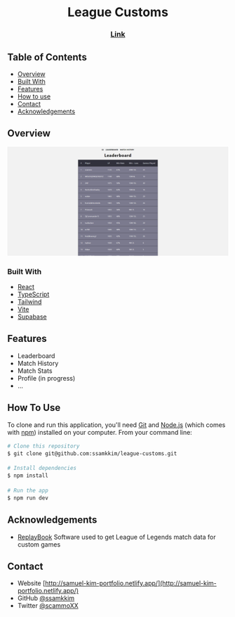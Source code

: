 <h1 align="center">League Customs</h1>

<div align="center">
  <h3>
    <a href="https://league-customs.netlify.app/">
      Link
    </a>
  </h3>
</div>

<!-- TABLE OF CONTENTS -->

## Table of Contents

- [Overview](#overview)
- [Built With](#built-with)
- [Features](#features)
- [How to use](#how-to-use)
- [Contact](#contact)
- [Acknowledgements](#acknowledgements)

<!-- OVERVIEW -->

## Overview

![screenshot](https://github.com/ssamkkim/league-customs/blob/main/client/src/assets/overview.png)

### Built With

<!-- This section should list any major frameworks that you built your project using. Here are a few examples.-->

- [React](https://reactjs.org/)
- [TypeScript](https://www.typescriptlang.org/)
- [Tailwind](https://tailwindcss.com/)
- [Vite](https://vitejs.dev/)
- [Supabase](https://supabase.com/)

## Features

- Leaderboard
  <!-- ![screenshot](https://github.com/ssamkkim/league-customs/blob/main/client/src/assets/leaerboard.png) -->
- Match History
  <!-- ![screenshot](https://github.com/ssamkkim/league-customs/blob/main/client/src/assets/matchhistory.png) -->
- Match Stats
  <!-- ![screenshot](https://github.com/ssamkkim/league-customs/blob/main/client/src/assets/match.png) -->
- Profile (in progress)
- ...

## How To Use

<!-- Example: -->

To clone and run this application, you'll need [Git](https://git-scm.com) and [Node.js](https://nodejs.org/en/download/) (which comes with [npm](http://npmjs.com)) installed on your computer. From your command line:

```bash
# Clone this repository
$ git clone git@github.com:ssamkkim/league-customs.git

# Install dependencies
$ npm install

# Run the app
$ npm run dev
```

## Acknowledgements

<!-- This section should list any articles or add-ons/plugins that helps you to complete the project. This is optional but it will help you in the future. For example: -->

- [ReplayBook](https://www.fraxiinus.dev/ReplayBook/) Software used to get League of Legends match data for custom games

## Contact

- Website [http://samuel-kim-portfolio.netlify.app/](http://samuel-kim-portfolio.netlify.app/)
- GitHub [@ssamkkim](https://github.com/ssamkkim)
- Twitter [@scammoXX](https://twitter.com/scammoXX)
